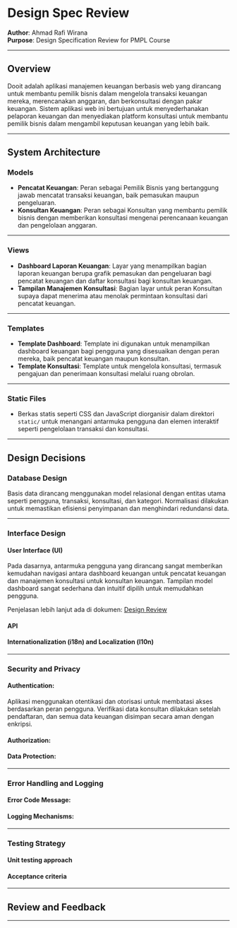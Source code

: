 # Design Spec Review

**Author**: Ahmad Rafi Wirana  
**Purpose**: Design Specification Review for PMPL Course

---

## Overview

Dooit adalah aplikasi manajemen keuangan berbasis web yang dirancang untuk membantu pemilik bisnis dalam mengelola transaksi keuangan mereka, merencanakan anggaran, dan berkonsultasi dengan pakar keuangan. Sistem aplikasi web ini bertujuan untuk menyederhanakan pelaporan keuangan dan menyediakan platform konsultasi untuk membantu pemilik bisnis dalam mengambil keputusan keuangan yang lebih baik.

---

## System Architecture

### Models

- **Pencatat Keuangan**: Peran sebagai Pemilik Bisnis yang bertanggung jawab mencatat transaksi keuangan, baik pemasukan maupun pengeluaran.
- **Konsultan Keuangan**: Peran sebagai Konsultan yang membantu pemilik bisnis dengan memberikan konsultasi mengenai perencanaan keuangan dan pengelolaan anggaran.

---

### Views

- **Dashboard Laporan Keuangan**: Layar yang menampilkan bagian laporan keuangan berupa grafik pemasukan dan pengeluaran bagi pencatat keuangan dan daftar konsultasi bagi konsultan keuangan.
- **Tampilan Manajemen Konsultasi**: Bagian layar untuk peran Konsultan supaya dapat menerima atau menolak permintaan konsultasi dari pencatat keuangan.

---

### Templates

- **Template Dashboard**: Template ini digunakan untuk menampilkan dashboard keuangan bagi pengguna yang disesuaikan dengan peran mereka, baik pencatat keuangan maupun konsultan.
- **Template Konsultasi**: Template untuk mengelola konsultasi, termasuk pengajuan dan penerimaan konsultasi melalui ruang obrolan.

---

### Static Files

- Berkas statis seperti CSS dan JavaScript diorganisir dalam direktori `static/` untuk menangani antarmuka pengguna dan elemen interaktif seperti pengelolaan transaksi dan konsultasi.

---

## Design Decisions

### Database Design

Basis data dirancang menggunakan model relasional dengan entitas utama seperti pengguna, transaksi, konsultasi, dan kategori. Normalisasi dilakukan untuk memastikan efisiensi penyimpanan dan menghindari redundansi data.

---

### Interface Design 

#### User Interface (UI)

Pada dasarnya, antarmuka pengguna yang dirancang sangat memberikan kemudahan navigasi antara dashboard keuangan untuk pencatat keuangan dan manajemen konsultasi untuk konsultan keuangan. Tampilan model dashboard sangat sederhana dan intuitif dipilih untuk memudahkan pengguna.

Penjelasan lebih lanjut ada di dokumen: [Design Review](design_review.md)

#### API

#### Internationalization (i18n) and Localization (l10n) 

---

### Security and Privacy

#### Authentication:

Aplikasi menggunakan otentikasi dan otorisasi untuk membatasi akses berdasarkan peran pengguna. Verifikasi data konsultan dilakukan setelah pendaftaran, dan semua data keuangan disimpan secara aman dengan enkripsi.

#### Authorization:

#### Data Protection:

---

### Error Handling and Logging

#### Error Code Message:

#### Logging Mechanisms:

---

### Testing Strategy

#### Unit testing approach

#### Acceptance criteria

---

## Review and Feedback

---

